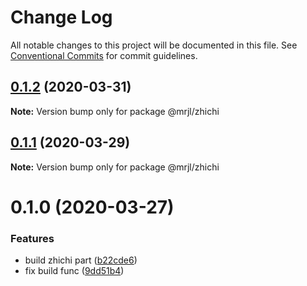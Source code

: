 # Change Log

All notable changes to this project will be documented in this file.
See [Conventional Commits](https://conventionalcommits.org) for commit guidelines.

## [0.1.2](https://www.github.com/camelwu/muliRepo4Lib/compare/@mrjl/zhichi@0.1.1...@mrjl/zhichi@0.1.2) (2020-03-31)

**Note:** Version bump only for package @mrjl/zhichi





## [0.1.1](https://www.github.com/camelwu/muliRepo4Lib/compare/@mrjl/zhichi@0.1.0...@mrjl/zhichi@0.1.1) (2020-03-29)

**Note:** Version bump only for package @mrjl/zhichi





# 0.1.0 (2020-03-27)


### Features

* build zhichi part ([b22cde6](https://www.github.com/camelwu/muliRepo4Lib/commit/b22cde683e507c17dbe15b2ffb84f4d25d5457c9))
* fix build func ([9dd51b4](https://www.github.com/camelwu/muliRepo4Lib/commit/9dd51b4939506263470a9d0cae0d06c15e342be5))
